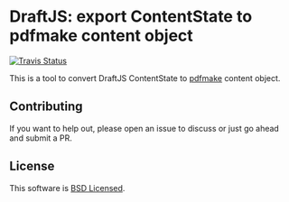 # DraftJS: export ContentState to pdfmake content object

<a href="https://travis-ci.org/datagenno/draft-js-export-pdfmake"><img alt="Travis Status" src="https://img.shields.io/travis/datagenno/draft-js-export-pdfmake/master.svg?label=travis&maxAge=43200"></a>


This is a tool to convert DraftJS ContentState to [pdfmake](http://pdfmake.org/) content object.


## Contributing

If you want to help out, please open an issue to discuss or just go ahead and submit a PR.

## License

This software is [BSD Licensed](/LICENSE).
